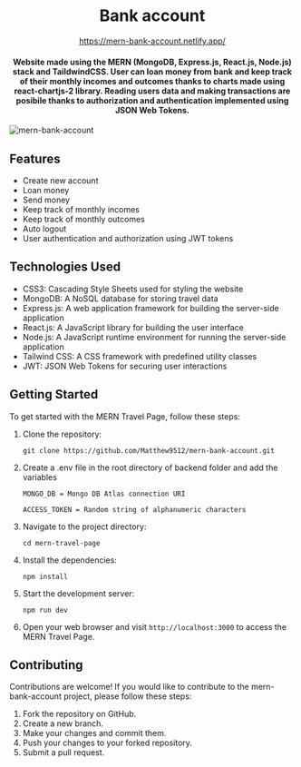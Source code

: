 <div align="center">
<h1>Bank account</h1>

<a href='https://mern-bank-account.netlify.app/'>https://mern-bank-account.netlify.app/</a>

<h4>
Website made using the MERN (MongoDB, Express.js, React.js, Node.js) stack and TaildwindCSS. User can loan money from bank and keep track of their monthly incomes and outcomes thanks to charts made using react-chartjs-2 library. Reading users data and making transactions are posibile thanks to authorization and authentication implemented using JSON Web
Tokens.
</h4>
</div>

![mern-bank-account](https://github.com/Matthew9512/mern-bank-account/assets/108298198/2ae76180-ef71-421d-ba89-e7c454011b1a)


<h2>Features</h2>

<ul>
  <li>Create new account</li>
  <li>Loan money</li>
  <li>Send money</li>
  <li>Keep track of monthly incomes</li>
  <li>Keep track of monthly outcomes</li>
  <li>Auto logout</li>
  <li>User authentication and authorization using JWT tokens</li>
</ul>

  <h2>Technologies Used</h2>
  <ul>
    <li>CSS3: Cascading Style Sheets used for styling the website</li>
    <li>MongoDB: A NoSQL database for storing travel data</li>
    <li>Express.js: A web application framework for building the server-side application</li>
    <li>React.js: A JavaScript library for building the user interface</li>
    <li>Node.js: A JavaScript runtime environment for running the server-side application</li>
    <li>Tailwind CSS: A CSS framework with predefined utility classes</li>
    <li>JWT: JSON Web Tokens for securing user interactions</li>
  </ul>
  
  <h2>Getting Started</h2>

  <p>To get started with the MERN Travel Page, follow these steps:</p>
  <ol>
    <li>Clone the repository:</li>
    <pre><code>git clone https://github.com/Matthew9512/mern-bank-account.git</code></pre>
    <li>Create a .env file in the root directory of backend folder and add the variables</li>
    <pre><code>MONGO_DB = Mongo DB Atlas connection URI</code></pre>
    <pre><code>ACCESS_TOKEN = Random string of alphanumeric characters</code></pre>
    <li>Navigate to the project directory:</li>
    <pre><code>cd mern-travel-page</code></pre>
    <li>Install the dependencies:</li>
    <pre><code>npm install</code></pre>
    <li>Start the development server:</li>
    <pre><code>npm run dev</code></pre>
    <li>Open your web browser and visit <code>http://localhost:3000</code> to access the MERN Travel Page.</li>
  </ol>
  
  <h2>Contributing</h2>
  <p>Contributions are welcome! If you would like to contribute to the mern-bank-account project, please follow these steps:</p>
  <ol>
    <li>Fork the repository on GitHub.</li>
    <li>Create a new branch.</li>
    <li>Make your changes and commit them.</li>
    <li>Push your changes to your forked repository.</li>
    <li>Submit a pull request.</li>
  </ol>
